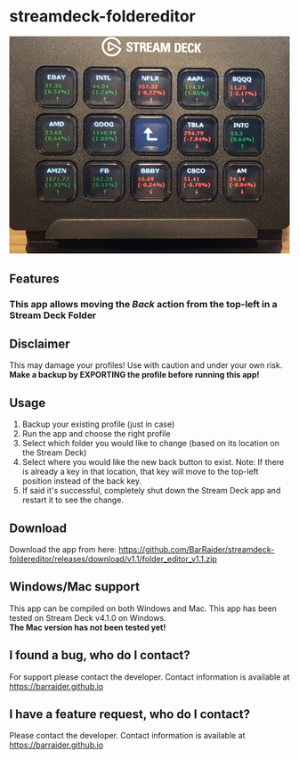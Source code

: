 # streamdeck-foldereditor

<img src="/_images/folder.jpg">

## Features
### This app allows moving the *Back* action from the top-left in a Stream Deck Folder

## Disclaimer
This may damage your profiles! Use with caution and under your own risk. **Make a backup by EXPORTING the profile before running this app!**

## Usage
1. Backup your existing profile (just in case)
2. Run the app and choose the right profile
3. Select which folder you would like to change (based on its location on the Stream Deck)
4. Select where you would like the new back button to exist. 
Note: If there is already a key in that location, that key will move to the top-left position instead of the back key.
5. If said it's successful, completely shut down the Stream Deck app and restart it to see the change.

## Download
Download the app from here: https://github.com/BarRaider/streamdeck-foldereditor/releases/download/v1.1/folder_editor_v1.1.zip

## Windows/Mac support
This app can be compiled on both Windows and Mac. This app has been tested on Stream Deck v4.1.0 on Windows.  
**The Mac version has not been tested yet!**

## I found a bug, who do I contact?
For support please contact the developer. Contact information is available at https://barraider.github.io

## I have a feature request, who do I contact?
Please contact the developer. Contact information is available at https://barraider.github.io
